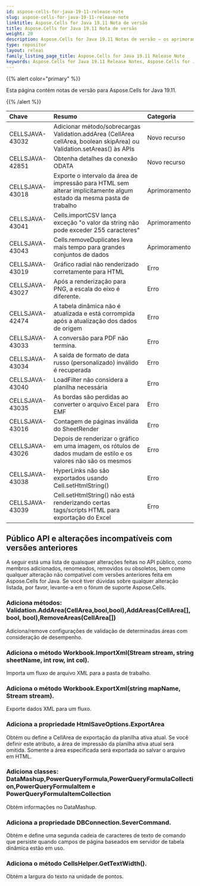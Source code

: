 ```yaml
---
id: aspose-cells-for-java-19-11-release-note
slug: aspose-cells-for-java-19-11-release-note
linktitle: Aspose.Cells for Java 19.11 Nota de versão
title: Aspose.Cells for Java 19.11 Nota de versão
weight: 20
description: Aspose.Cells for Java 19.11 Notas de versão – os aprimoramentos mais recentes, novos recursos e correções
type: repositor
layout: releas
family_listing_page_title: Aspose.Cells for Java 19.11 Release Note
keywords: Aspose.Cells for Java 19.11 Release Notes, Aspose.Cells for Java 19.11 updates and fixe
---
```

{{% alert color="primary" %}} 

Esta página contém notas de versão para Aspose.Cells for Java 19.11.

{{% /alert %}} 

|**Chave**|**Resumo**|**Categoria**|
| :- | :- | :- |
|CELLSJAVA-43032|Adicionar método/sobrecargas Validation.addArea (CellArea cellArea, boolean skipArea) ou Validation.setAreas() às APIs|Novo recurso|
|CELLSJAVA-42851|Obtenha detalhes da conexão ODATA|Novo recurso|
|CELLSJAVA-43018|Exporte o intervalo da área de impressão para HTML sem alterar implicitamente algum estado da mesma pasta de trabalho|Aprimoramento|
|CELLSJAVA-43041|Cells.importCSV lança exceção "o valor da string não pode exceder 255 caracteres"|Aprimoramento|
|CELLSJAVA-43043|Cells.removeDuplicates leva mais tempo para grandes conjuntos de dados|Aprimoramento|
|CELLSJAVA-43019|Gráfico radial não renderizado corretamente para HTML|Erro|
|CELLSJAVA-43027|Após a renderização para PNG, a escala do eixo é diferente.|Erro|
|CELLSJAVA-42474|A tabela dinâmica não é atualizada e está corrompida após a atualização dos dados de origem|Erro|
|CELLSJAVA-43033|A conversão para PDF não termina.|Erro|
|CELLSJAVA-43034|A saída de formato de data russo (personalizado) inválido é recuperada|Erro|
|CELLSJAVA-43040|LoadFilter não considera a planilha necessária|Erro|
|CELLSJAVA-43035|As bordas são perdidas ao converter o arquivo Excel para EMF|Erro|
|CELLSJAVA-43016|Contagem de páginas inválida do SheetRender|Erro|
|CELLSJAVA-43026|Depois de renderizar o gráfico em uma imagem, os rótulos de dados mudam de estilo e os valores não são os mesmos|Erro|
|CELLSJAVA-43038|HyperLinks não são exportados usando Cell.setHtmlString()|Erro|
|CELLSJAVA-43039|Cell.setHtmlString() não está renderizando certas tags/scripts HTML para exportação do Excel|Erro|

##  **Público API e alterações incompatíveis com versões anteriores**
A seguir está uma lista de quaisquer alterações feitas no API público, como membros adicionados, renomeados, removidos ou obsoletos, bem como qualquer alteração não compatível com versões anteriores feita em Aspose.Cells for Java. Se você tiver dúvidas sobre qualquer alteração listada, por favor, levante-a em o fórum de suporte Aspose.Cells.
###  **Adiciona métodos: Validation.AddArea(CellArea,bool,bool),AddAreas(CellArea[], bool, bool),RemoveAreas(CellArea[])**
Adiciona/remove configurações de validação de determinadas áreas com consideração de desempenho.
###  **Adiciona o método Workbook.ImportXml(Stream stream, string sheetName, int row, int col).**
Importa um fluxo de arquivo XML para a pasta de trabalho.
###  **Adiciona o método Workbook.ExportXml(string mapName, Stream stream).**
Exporte dados XML para um fluxo.
###  **Adiciona a propriedade HtmlSaveOptions.ExportArea**
Obtém ou define a CellArea de exportação da planilha ativa atual. Se você definir este atributo, a área de impressão da planilha ativa atual será omitida. Somente a área especificada será exportada ao salvar o arquivo em HTML.
###  **Adiciona classes: DataMashup,PowerQueryFormula,PowerQueryFormulaCollection,PowerQueryFormulaItem e PowerQueryFormulaItemCollection**
Obtém informações no DataMashup.
###  **Adiciona a propriedade DBConnection.SeverCommand.**
Obtém e define uma segunda cadeia de caracteres de texto de comando que persiste quando campos de página baseados em servidor de tabela dinâmica estão em uso.
###  **Adiciona o método CellsHelper.GetTextWidth().**
Obtém a largura do texto na unidade de pontos.
